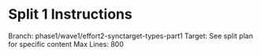 # Split 1 Instructions
Branch: phase1/wave1/effort2-synctarget-types-part1
Target: See split plan for specific content
Max Lines: 800
